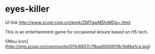# eyes-killer

UI link <http://www.zcool.com.cn/work/ZMTgwMDIyMDg=.html>

This is an entertainment game for occasional leisure based on H5 tech.

![Mou icon] (http://img.zcool.cn/community/011c6857c7fbad0000018c1b6be1ca.jpg)
